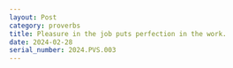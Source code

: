 ```yaml
---
layout: Post
category: proverbs
title: Pleasure in the job puts perfection in the work.
date: 2024-02-28
serial_number: 2024.PVS.003
---
```

